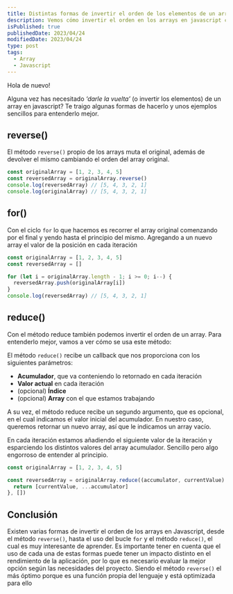 ```yaml
---
title: Distintas formas de invertir el orden de los elementos de un array en JavaScript
description: Vemos cómo invertir el orden en los arrays en javascript con ejemplos sencillos
isPublished: true
publishedDate: 2023/04/24
modifiedDate: 2023/04/24
type: post
tags:
  - Array
  - Javascript
---
```


Hola de nuevo!

Alguna vez has necesitado _‘darle la vuelta’_ (o invertir los elementos) de un array en javascript? Te traigo algunas formas de hacerlo y unos ejemplos sencillos para entenderlo mejor.

## reverse()

El método `reverse()` propio de los arrays muta el original, además de devolver el mismo cambiando el orden del array original.

```jsx
const originalArray = [1, 2, 3, 4, 5]
const reversedArray = originalArray.reverse()
console.log(reversedArray) // [5, 4, 3, 2, 1]
console.log(originalArray) // [5, 4, 3, 2, 1]
```

## for()

Con el ciclo `for` lo que hacemos es recorrer el array original comenzando por el final y yendo hasta el principio del mismo. Agregando a un nuevo array el valor de la posición en cada iteración

```jsx
const originalArray = [1, 2, 3, 4, 5]
const reversedArray = []

for (let i = originalArray.length - 1; i >= 0; i--) {
  reversedArray.push(originalArray[i])
}
console.log(reversedArray) // [5, 4, 3, 2, 1]
```

## reduce()

Con el método reduce también podemos invertir el orden de un array. Para entenderlo mejor, vamos a ver cómo se usa este método:

El método `reduce()` recibe un callback que nos proporciona con los siguientes parámetros:

- **Acumulador**, que va conteniendo lo retornado en cada iteración
- **Valor actual** en cada iteración
- (opcional) **Índice**
- (opcional) **Array** con el que estamos trabajando

A su vez, el método reduce recibe un segundo argumento, que es opcional, en el cual indicamos el valor inicial del acumulador. En nuestro caso, queremos retornar un nuevo array, así que le indicamos un array vacío.

En cada iteración estamos añadiendo el siguiente valor de la iteración y esparciendo los distintos valores del array acumulador. Sencillo pero algo engorroso de entender al principio.

```jsx
const originalArray = [1, 2, 3, 4, 5]

const reversedArray = originalArray.reduce((accumulator, currentValue) => {
  return [currentValue, ...accumulator]
}, [])
```

## Conclusión

Existen varias formas de invertir el orden de los arrays en Javascript, desde el método `reverse()`, hasta el uso del bucle `for` y el método `reduce()`, el cual es muy interesante de aprender. Es importante tener en cuenta que el uso de cada una de estas formas puede tener un impacto distinto en el rendimiento de la aplicación, por lo que es necesario evaluar la mejor opción según las necesidades del proyecto. Siendo el método `reverse()` el más óptimo porque es una función propia del lenguaje y está optimizada para ello

